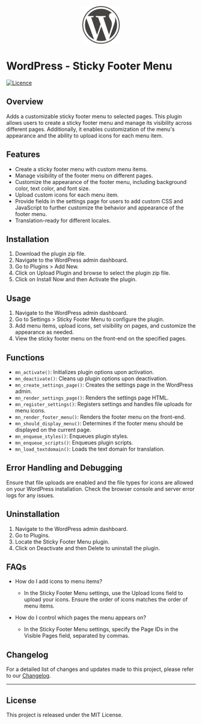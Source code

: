 <p align="center"><a href="https://wordpress.org" target="_blank"><img src="https://raw.githubusercontent.com/github/explore/80688e429a7d4ef2fca1e82350fe8e3517d3494d/topics/wordpress/wordpress.png" width="100" alt="WordPress Logo"></a></p>

# WordPress - Sticky Footer Menu

[![Licence](https://img.shields.io/github/license/Ileriayo/markdown-badges?style=for-the-badge)](./LICENSE)

## Overview

Adds a customizable sticky footer menu to selected pages. This plugin allows users to create a sticky footer menu and manage its visibility across different pages. Additionally, it enables customization of the menu's appearance and the ability to upload icons for each menu item.

## Features

- Create a sticky footer menu with custom menu items.
- Manage visibility of the footer menu on different pages.
- Customize the appearance of the footer menu, including background color, text color, and font size.
- Upload custom icons for each menu item.
- Provide fields in the settings page for users to add custom CSS and JavaScript to further customize the behavior and appearance of the footer menu.
- Translation-ready for different locales.

## Installation

1. Download the plugin zip file.
2. Navigate to the WordPress admin dashboard.
3. Go to Plugins > Add New.
4. Click on Upload Plugin and browse to select the plugin zip file.
5. Click on Install Now and then Activate the plugin.

## Usage

1. Navigate to the WordPress admin dashboard.
2. Go to Settings > Sticky Footer Menu to configure the plugin.
3. Add menu items, upload icons, set visibility on pages, and customize the appearance as needed.
4. View the sticky footer menu on the front-end on the specified pages.

## Functions

- `mn_activate()`: Initializes plugin options upon activation.
- `mn_deactivate()`: Cleans up plugin options upon deactivation.
- `mn_create_settings_page()`: Creates the settings page in the WordPress admin.
- `mn_render_settings_page()`: Renders the settings page HTML.
- `mn_register_settings()`: Registers settings and handles file uploads for menu icons.
- `mn_render_footer_menu()`: Renders the footer menu on the front-end.
- `mn_should_display_menu()`: Determines if the footer menu should be displayed on the current page.
- `mn_enqueue_styles()`: Enqueues plugin styles.
- `mn_enqueue_scripts()`: Enqueues plugin scripts.
- `mn_load_textdomain()`: Loads the text domain for translation.

## Error Handling and Debugging

Ensure that file uploads are enabled and the file types for icons are allowed on your WordPress installation. Check the browser console and server error logs for any issues.

## Uninstallation

1. Navigate to the WordPress admin dashboard.
2. Go to Plugins.
3. Locate the Sticky Footer Menu plugin.
4. Click on Deactivate and then Delete to uninstall the plugin.

## FAQs

- How do I add icons to menu items?
   - In the Sticky Footer Menu settings, use the Upload Icons field to upload your icons. Ensure the order of icons matches the order of menu items.

- How do I control which pages the menu appears on?
   - In the Sticky Footer Menu settings, specify the Page IDs in the Visible Pages field, separated by commas.

## Changelog

For a detailed list of changes and updates made to this project, please refer to our [Changelog](./CHANGELOG.md).

---

## License

This project is released under the MIT License.
